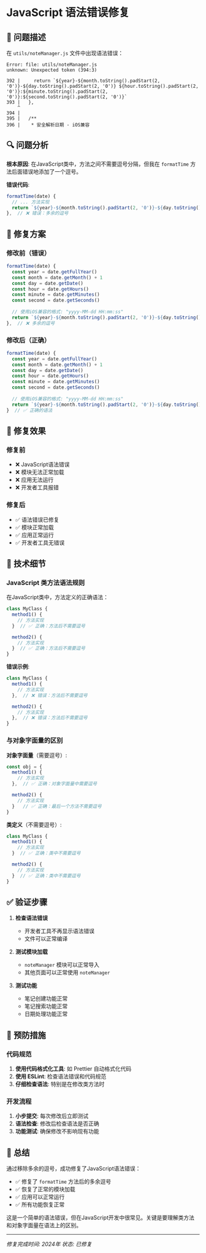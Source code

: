 # JavaScript 语法错误修复

## 🐛 问题描述

在 `utils/noteManager.js` 文件中出现语法错误：

```
Error: file: utils/noteManager.js
unknown: Unexpected token (394:3)

392 |     return `${year}-${month.toString().padStart(2, '0')}-${day.toString().padStart(2, '0')} ${hour.toString().padStart(2, '0')}:${minute.toString().padStart(2, '0')}:${second.toString().padStart(2, '0')}`
393 |   },
    ^
394 |
395 |   /**
396 |    * 安全解析日期 - iOS兼容
```

## 🔍 问题分析

**根本原因**: 在JavaScript类中，方法之间不需要逗号分隔，但我在 `formatTime` 方法后面错误地添加了一个逗号。

**错误代码**:
```javascript
formatTime(date) {
  // ... 方法实现
  return `${year}-${month.toString().padStart(2, '0')}-${day.toString().padStart(2, '0')} ${hour.toString().padStart(2, '0')}:${minute.toString().padStart(2, '0')}:${second.toString().padStart(2, '0')}`
},  // ❌ 错误：多余的逗号
```

## 🔧 修复方案

### 修改前（错误）
```javascript
formatTime(date) {
  const year = date.getFullYear()
  const month = date.getMonth() + 1
  const day = date.getDate()
  const hour = date.getHours()
  const minute = date.getMinutes()
  const second = date.getSeconds()
  
  // 使用iOS兼容的格式: "yyyy-MM-dd HH:mm:ss"
  return `${year}-${month.toString().padStart(2, '0')}-${day.toString().padStart(2, '0')} ${hour.toString().padStart(2, '0')}:${minute.toString().padStart(2, '0')}:${second.toString().padStart(2, '0')}`
},  // ❌ 多余的逗号
```

### 修改后（正确）
```javascript
formatTime(date) {
  const year = date.getFullYear()
  const month = date.getMonth() + 1
  const day = date.getDate()
  const hour = date.getHours()
  const minute = date.getMinutes()
  const second = date.getSeconds()
  
  // 使用iOS兼容的格式: "yyyy-MM-dd HH:mm:ss"
  return `${year}-${month.toString().padStart(2, '0')}-${day.toString().padStart(2, '0')} ${hour.toString().padStart(2, '0')}:${minute.toString().padStart(2, '0')}:${second.toString().padStart(2, '0')}`
}  // ✅ 正确的语法
```

## 📱 修复效果

### 修复前
- ❌ JavaScript语法错误
- ❌ 模块无法正常加载
- ❌ 应用无法运行
- ❌ 开发者工具报错

### 修复后
- ✅ 语法错误已修复
- ✅ 模块正常加载
- ✅ 应用正常运行
- ✅ 开发者工具无错误

## 🎯 技术细节

### JavaScript 类方法语法规则

在JavaScript类中，方法定义的正确语法：

```javascript
class MyClass {
  method1() {
    // 方法实现
  }  // ✅ 正确：方法后不需要逗号

  method2() {
    // 方法实现
  }  // ✅ 正确：方法后不需要逗号
}
```

**错误示例**:
```javascript
class MyClass {
  method1() {
    // 方法实现
  },  // ❌ 错误：方法后不需要逗号

  method2() {
    // 方法实现
  },  // ❌ 错误：方法后不需要逗号
}
```

### 与对象字面量的区别

**对象字面量**（需要逗号）:
```javascript
const obj = {
  method1() {
    // 方法实现
  },  // ✅ 正确：对象字面量中需要逗号

  method2() {
    // 方法实现
  }   // ✅ 正确：最后一个方法不需要逗号
}
```

**类定义**（不需要逗号）:
```javascript
class MyClass {
  method1() {
    // 方法实现
  }  // ✅ 正确：类中不需要逗号

  method2() {
    // 方法实现
  }  // ✅ 正确：类中不需要逗号
}
```

## ✅ 验证步骤

1. **检查语法错误**
   - 开发者工具不再显示语法错误
   - 文件可以正常编译

2. **测试模块加载**
   - `noteManager` 模块可以正常导入
   - 其他页面可以正常使用 `noteManager`

3. **测试功能**
   - 笔记创建功能正常
   - 笔记搜索功能正常
   - 日期处理功能正常

## 🔧 预防措施

### 代码规范
1. **使用代码格式化工具**: 如 Prettier 自动格式化代码
2. **使用 ESLint**: 检查语法错误和代码规范
3. **仔细检查语法**: 特别是在修改类方法时

### 开发流程
1. **小步提交**: 每次修改后立即测试
2. **语法检查**: 修改后检查语法是否正确
3. **功能测试**: 确保修改不影响现有功能

## 🎉 总结

通过移除多余的逗号，成功修复了JavaScript语法错误：

- ✅ 修复了 `formatTime` 方法后的多余逗号
- ✅ 恢复了正常的模块加载
- ✅ 应用可以正常运行
- ✅ 所有功能恢复正常

这是一个简单的语法错误，但在JavaScript开发中很常见。关键是要理解类方法和对象字面量在语法上的区别。

---

*修复完成时间: 2024年*
*状态: 已修复*
